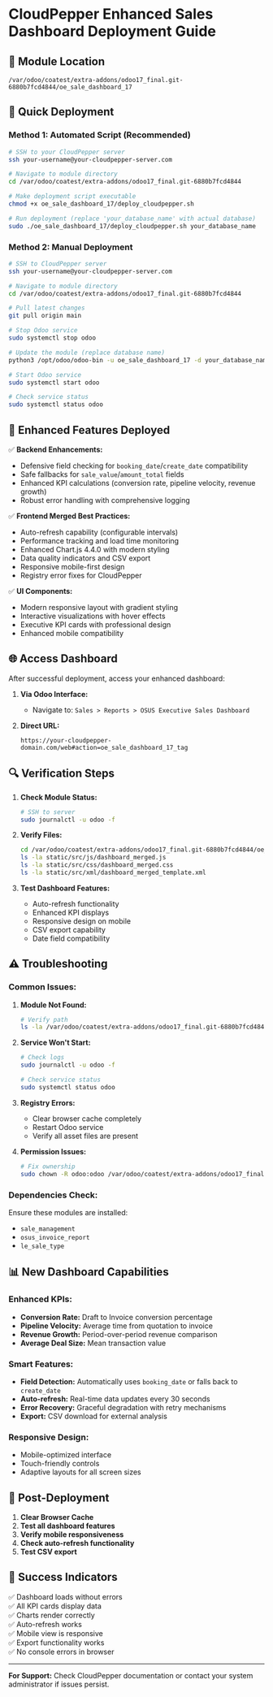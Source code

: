# CloudPepper Enhanced Sales Dashboard Deployment Guide

## 📍 Module Location
```
/var/odoo/coatest/extra-addons/odoo17_final.git-6880b7fcd4844/oe_sale_dashboard_17
```

## 🚀 Quick Deployment

### Method 1: Automated Script (Recommended)
```bash
# SSH to your CloudPepper server
ssh your-username@your-cloudpepper-server.com

# Navigate to module directory
cd /var/odoo/coatest/extra-addons/odoo17_final.git-6880b7fcd4844

# Make deployment script executable
chmod +x oe_sale_dashboard_17/deploy_cloudpepper.sh

# Run deployment (replace 'your_database_name' with actual database)
sudo ./oe_sale_dashboard_17/deploy_cloudpepper.sh your_database_name
```

### Method 2: Manual Deployment
```bash
# SSH to CloudPepper server
ssh your-username@your-cloudpepper-server.com

# Navigate to module directory
cd /var/odoo/coatest/extra-addons/odoo17_final.git-6880b7fcd4844

# Pull latest changes
git pull origin main

# Stop Odoo service
sudo systemctl stop odoo

# Update the module (replace database name)
python3 /opt/odoo/odoo-bin -u oe_sale_dashboard_17 -d your_database_name --stop-after-init

# Start Odoo service
sudo systemctl start odoo

# Check service status
sudo systemctl status odoo
```

## 🔧 Enhanced Features Deployed

✅ **Backend Enhancements:**
- Defensive field checking for `booking_date`/`create_date` compatibility
- Safe fallbacks for `sale_value`/`amount_total` fields
- Enhanced KPI calculations (conversion rate, pipeline velocity, revenue growth)
- Robust error handling with comprehensive logging

✅ **Frontend Merged Best Practices:**
- Auto-refresh capability (configurable intervals)
- Performance tracking and load time monitoring
- Enhanced Chart.js 4.4.0 with modern styling
- Data quality indicators and CSV export
- Responsive mobile-first design
- Registry error fixes for CloudPepper

✅ **UI Components:**
- Modern responsive layout with gradient styling
- Interactive visualizations with hover effects
- Executive KPI cards with professional design
- Enhanced mobile compatibility

## 🌐 Access Dashboard

After successful deployment, access your enhanced dashboard:

1. **Via Odoo Interface:**
   - Navigate to: `Sales > Reports > OSUS Executive Sales Dashboard`

2. **Direct URL:**
   ```
   https://your-cloudpepper-domain.com/web#action=oe_sale_dashboard_17_tag
   ```

## 🔍 Verification Steps

1. **Check Module Status:**
   ```bash
   # SSH to server
   sudo journalctl -u odoo -f
   ```

2. **Verify Files:**
   ```bash
   cd /var/odoo/coatest/extra-addons/odoo17_final.git-6880b7fcd4844/oe_sale_dashboard_17
   ls -la static/src/js/dashboard_merged.js
   ls -la static/src/css/dashboard_merged.css
   ls -la static/src/xml/dashboard_merged_template.xml
   ```

3. **Test Dashboard Features:**
   - Auto-refresh functionality
   - Enhanced KPI displays
   - Responsive design on mobile
   - CSV export capability
   - Date field compatibility

## ⚠️ Troubleshooting

### Common Issues:

1. **Module Not Found:**
   ```bash
   # Verify path
   ls -la /var/odoo/coatest/extra-addons/odoo17_final.git-6880b7fcd4844/
   ```

2. **Service Won't Start:**
   ```bash
   # Check logs
   sudo journalctl -u odoo -f
   
   # Check service status
   sudo systemctl status odoo
   ```

3. **Registry Errors:**
   - Clear browser cache completely
   - Restart Odoo service
   - Verify all asset files are present

4. **Permission Issues:**
   ```bash
   # Fix ownership
   sudo chown -R odoo:odoo /var/odoo/coatest/extra-addons/odoo17_final.git-6880b7fcd4844/
   ```

### Dependencies Check:
Ensure these modules are installed:
- `sale_management`
- `osus_invoice_report`
- `le_sale_type`

## 📊 New Dashboard Capabilities

### Enhanced KPIs:
- **Conversion Rate:** Draft to Invoice conversion percentage
- **Pipeline Velocity:** Average time from quotation to invoice
- **Revenue Growth:** Period-over-period revenue comparison
- **Average Deal Size:** Mean transaction value

### Smart Features:
- **Field Detection:** Automatically uses `booking_date` or falls back to `create_date`
- **Auto-refresh:** Real-time data updates every 30 seconds
- **Error Recovery:** Graceful degradation with retry mechanisms
- **Export:** CSV download for external analysis

### Responsive Design:
- Mobile-optimized interface
- Touch-friendly controls
- Adaptive layouts for all screen sizes

## 📝 Post-Deployment

1. **Clear Browser Cache**
2. **Test all dashboard features**
3. **Verify mobile responsiveness**
4. **Check auto-refresh functionality**
5. **Test CSV export**

## 🎯 Success Indicators

✅ Dashboard loads without errors  
✅ All KPI cards display data  
✅ Charts render correctly  
✅ Auto-refresh works  
✅ Mobile view is responsive  
✅ Export functionality works  
✅ No console errors in browser

---

**For Support:** Check CloudPepper documentation or contact your system administrator if issues persist.
